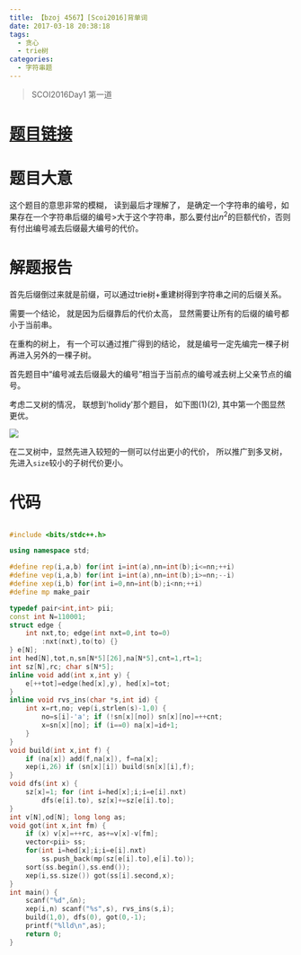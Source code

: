 ```yaml
---
title: 【bzoj 4567】[Scoi2016]背单词
date: 2017-03-18 20:38:18
tags:
  - 贪心
  - trie树
categories:
  - 字符串题
---
```


> SCOI2016Day1 第一道

<!--more-->

# [题目链接](http://www.lydsy.com/JudgeOnline/problem.php?id=4567)
# 题目大意

这个题目的意思非常的模糊， 读到最后才理解了， 是确定一个字符串的编号，如果存在一个字符串后缀的编号$>$大于这个字符串，那么要付出$n^2$的巨额代价，否则有付出编号减去后缀最大编号的代价。

# 解题报告

首先后缀倒过来就是前缀，可以通过trie树+重建树得到字符串之间的后缀关系。 

需要一个结论， 就是因为后缀靠后的代价太高， 显然需要让所有的后缀的编号都小于当前串。 

在重构的树上， 有一个可以通过推广得到的结论， 就是编号一定先编完一棵子树再进入另外的一棵子树。

首先题目中“编号减去后缀最大的编号”相当于当前点的编号减去树上父亲节点的编号。 

考虑二叉树的情况， 联想到'holidy'那个题目， 如下图(1)(2), 其中第一个图显然更优。 

![](1.png)

在二叉树中，显然先进入较短的一侧可以付出更小的代价， 所以推广到多叉树，先进入`size`较小的子树代价更小。 


# 代码

```c++

#include <bits/stdc++.h> 

using namespace std; 

#define rep(i,a,b) for(int i=int(a),nn=int(b);i<=nn;++i) 
#define vep(i,a,b) for(int i=int(a),nn=int(b);i>=nn;--i) 
#define xep(i,b) for(int i=0,nn=int(b);i<nn;++i) 
#define mp make_pair

typedef pair<int,int> pii; 
const int N=110001; 
struct edge { 
	int nxt,to; edge(int nxt=0,int to=0) 
		:nxt(nxt),to(to) {}
} e[N]; 
int hed[N],tot,n,sn[N*5][26],na[N*5],cnt=1,rt=1;
int sz[N],rc; char s[N*5]; 
inline void add(int x,int y) { 
	e[++tot]=edge(hed[x],y), hed[x]=tot; 
} 
inline void rvs_ins(char *s,int id) { 
	int x=rt,no; vep(i,strlen(s)-1,0) { 
		no=s[i]-'a'; if (!sn[x][no]) sn[x][no]=++cnt; 
		x=sn[x][no]; if (i==0) na[x]=id+1;  
	} 
}
void build(int x,int f) { 
	if (na[x]) add(f,na[x]), f=na[x]; 
	xep(i,26) if (sn[x][i]) build(sn[x][i],f); 
} 
void dfs(int x) { 
	sz[x]=1; for (int i=hed[x];i;i=e[i].nxt) 
		dfs(e[i].to), sz[x]+=sz[e[i].to]; 
} 
int v[N],od[N]; long long as;  
void got(int x,int fm) { 
	if (x) v[x]=++rc, as+=v[x]-v[fm]; 
	vector<pii> ss; 
	for(int i=hed[x];i;i=e[i].nxt) 
		ss.push_back(mp(sz[e[i].to],e[i].to)); 
	sort(ss.begin(),ss.end()); 
	xep(i,ss.size()) got(ss[i].second,x); 
} 
int main() { 
	scanf("%d",&n);  
	xep(i,n) scanf("%s",s), rvs_ins(s,i); 
	build(1,0), dfs(0), got(0,-1); 
	printf("%lld\n",as); 
	return 0; 
} 
```
